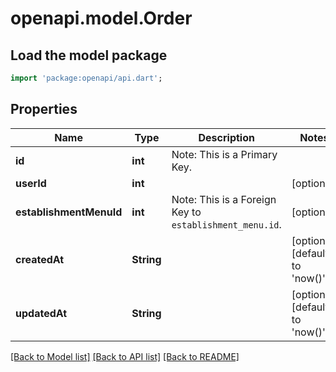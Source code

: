 # openapi.model.Order

## Load the model package
```dart
import 'package:openapi/api.dart';
```

## Properties
Name | Type | Description | Notes
------------ | ------------- | ------------- | -------------
**id** | **int** | Note: This is a Primary Key.<pk/> | 
**userId** | **int** |  | [optional] 
**establishmentMenuId** | **int** | Note: This is a Foreign Key to `establishment_menu.id`.<fk table='establishment_menu' column='id'/> | [optional] 
**createdAt** | **String** |  | [optional] [default to 'now()']
**updatedAt** | **String** |  | [optional] [default to 'now()']

[[Back to Model list]](../README.md#documentation-for-models) [[Back to API list]](../README.md#documentation-for-api-endpoints) [[Back to README]](../README.md)


